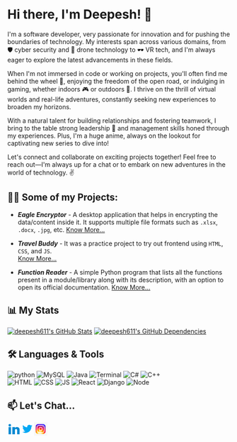 <!--
**deepesh611/deepesh611** is a ✨ _special_ ✨ repository because its `README.md` (this file) appears on your GitHub profile.

-->

# Hi there, I'm Deepesh! :wave:

I'm a software developer, very passionate for innovation and for pushing the boundaries of technology. My interests span across various domains, from 🛡️ cyber security and 🚁 drone technology to 🕶️ VR tech, and I'm always eager to explore the latest advancements in these fields.

When I'm not immersed in code or working on projects, you'll often find me behind the wheel 🚗, enjoying the freedom of the open road, or indulging in gaming, whether indoors 🎮 or outdoors 🌳. I thrive on the thrill of virtual worlds and real-life adventures, constantly seeking new experiences to broaden my horizons.

With a natural talent for building relationships and fostering teamwork, I bring to the table strong leadership 💼 and management skills honed through my experiences. Plus, I'm a huge anime, always on the lookout for captivating new series to dive into!

Let's connect and collaborate on exciting projects together! Feel free to reach out—I'm always up for a chat or to embark on new adventures in the world of technology. ✌️

## 👨‍💻 Some of my Projects:

- ***Eagle Encryptor*** - A desktop application that helps in encrypting the data/content inside it. It supports multiple file formats such as `.xlsx`, `.docx`, `.jpg`, etc.
[Know More...](https://github.com/deepesh611/Eagle-Encryptor)

- ***Travel Buddy*** - It was a practice project to try out frontend using `HTML`, `CSS`, and `JS`. <br>
[Know More...](https://github.com/Codeguruu03/Codeguruu03.github.io)

- ***Function Reader***  - A simple Python program that lists all the functions present in a module/library along with its description, with an option to open its official documentation.
[Know More...](https://github.com/deepesh611/Function-Reader)

<!--## Certifications
Add your certifications here -->

## 📊 My Stats

[![deepesh611's GitHub Stats](https://stats.quine.sh/deepesh611/github?theme=dark)](https://github.com/deepesh611)
[![deepesh611's GitHub Dependencies](https://stats.quine.sh/deepesh611/dependencies?theme=dark)](https://github.com/deepesh611)
<!--
[![deepesh611's GitHub Topics Over Time](https://stats.quine.sh/deepesh611/topics-over-time?theme=dark)](https://github.com/deepesh611)
[![deepesh611's GitHub Languages Over Time](https://stats.quine.sh/deepesh611/languages-over-time?theme=dark)](https://github.com/deepesh611)
-->

## 🛠️ Languages & Tools
<img src="https://github.com/deepesh611/deepesh611/assets/123585104/926929f9-5f48-4d24-a0b3-092ccd16b893" alt="python" width="50">
<img src="https://github.com/deepesh611/deepesh611/assets/123585104/e17f4fed-9cb3-4630-9daa-ae6eb46f3a55" alt="MySQL" width="50">
<img src="https://github.com/deepesh611/deepesh611/assets/123585104/81a6a8ce-bf48-4aec-aa8c-a73191327cd8" alt="Java" width="50">
<img src="https://github.com/deepesh611/deepesh611/assets/123585104/c7fdf2ed-6c7c-4115-9184-756277e1ff4a" alt="Terminal" width="50">
<img src="https://github.com/deepesh611/deepesh611/assets/123585104/222f08c5-f88c-43a6-9b5f-e5aa1cb16439" alt="C#" width="50">
<img src="https://github.com/deepesh611/deepesh611/assets/123585104/6aaf4e9b-8484-4f89-83ce-6ededaccc168" alt="C++" width="50">
<br>
<img src="https://github.com/deepesh611/deepesh611/assets/123585104/926b95f2-5b19-41c9-bda3-82973a7798da" alt="HTML" width="50">
<img src="https://github.com/deepesh611/deepesh611/assets/123585104/49828e87-9f89-40fe-8b6d-8e626987808d" alt="CSS" width="50">
<img src="https://github.com/deepesh611/deepesh611/assets/123585104/8382ed33-d590-4c4f-9929-73e21c98fd4d" alt="JS" width="50">
<img src="https://github.com/deepesh611/deepesh611/assets/123585104/79b96c9b-aad6-4513-841a-61558f105a8f" alt="React" width="50">
<img src="https://github.com/deepesh611/deepesh611/assets/123585104/6e7dc304-2292-4d27-8ffc-0965bf7b2229" alt="Django" width="50">
<img src="https://github.com/deepesh611/deepesh611/assets/123585104/51634b19-1793-48f1-b234-fafb7a18f858" alt="Node" width="50">
<!-- <img src="" alt="" width="50"> -->




## 📫 Let's Chat...

[<img align="left" alt="Deepesh  target='_blank' | LinkedIn" width="30px" src="images/linkedin.gif" />][linkedin]
[<img align="left" alt="Deepesh  target='_blank' | Twitter" width="30px" src="images/twitter.gif" />][twitter]
[<img align="left" alt="Deepesh  target='_blank' | Instagram" width="30px" src="images/instagram.gif"  />][instagram]

[twitter]: https://twitter.com/DeepeshPat65731
[instagram]: https://www.instagram.com/_deepesh_v.p/?next=%2F
[linkedin]: https://www.linkedin.com/in/deepesh-patil-103a87258/


